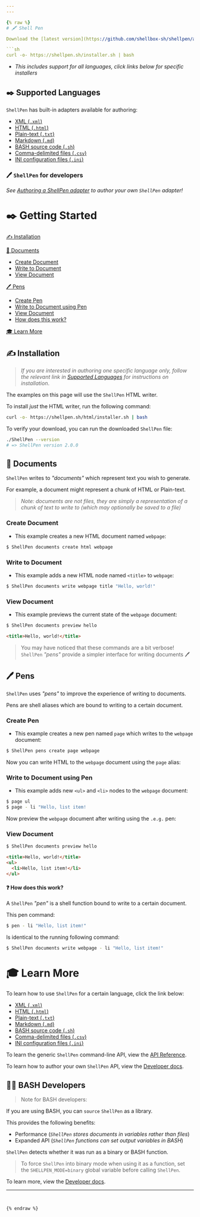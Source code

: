 ```yaml
---
---

{% raw %}
# 🖋️ Shell Pen

Download the [latest version](https://github.com/shellbox-sh/shellpen/archive/v0.1.0.tar.gz) by clicking one of the download links above or:

```sh
curl -o- https://shellpen.sh/installer.sh | bash
```

- _This includes support for all languages, click links below for specific installers_

## ✒️ Supported Languages

`ShellPen` has built-in adapters available for authoring:

 - [XML (`.xml`)](/xml)
 - [HTML (`.html`)](/html)
 - [Plain-text (`.txt`)](/text)
 - [Markdown (`.md`)](/markdown)
 - [BASH source code (`.sh`)](/bash)
 - [Comma-delimited files (`.csv`)](/csv)
 - [INI configuration files (`.ini`)](/ini)

### 🖊️ `ShellPen` for developers

_See [Authoring a ShellPen adapter](/dev) to author your own `ShellPen` adapter!_

# ✒️ Getting Started

[✍️ Installation](#-installation)

[📄 Documents](#-documents)
 - [Create Document](#create-document)
 - [Write to Document](#write-to-document)
 - [View Document](#view-document)

[🖊️ Pens](#️-pens)
 - [Create Pen](#create-pen)
 - [Write to Document using Pen](#write-to-document-using-pen)
 - [View Document](#view-document-1)
 - [How does this work?](#-how-does-this-work)

[🎓 Learn More](#-learn-more)

## ✍️ Installation

> _If you are interested in authoring one specific language only, follow the relevant link in [Supported Languages](#supported-languages) for instructions on installation_.

The examples on this page will use the `ShellPen` HTML writer.

To install _just_ the HTML writer, run the following command:

```sh
curl -o- https://shellpen.sh/html/installer.sh | bash
```

To verify your download, you can run the downloaded `ShellPen` file:

```sh
./ShellPen --version
# => ShellPen version 2.0.0
```

## 📄 Documents

`ShellPen` writes to _"documents"_ which represent text you wish to generate.

For example, a document might represent a chunk of HTML or Plain-text.

> _Note: documents are not files, they are simply a representation of a chunk of text to write to (which may optionally be saved to a file)_

### Create Document

- This example creates a new HTML document named `webpage`:

```sh
$ ShellPen documents create html webpage
```

### Write to Document

- This example adds a new HTML node named `<title>` to `webpage`:

```sh
$ ShellPen documents write webpage title "Hello, world!"
```

### View Document

- This example previews the current state of the `webpage` document:

```sh
$ ShellPen documents preview hello
```

```html
<title>Hello, world!</title>
```

> You may have noticed that these commands are a bit verbose!  
> `ShellPen` _"pens"_ provide a simpler interface for writing documents 🖊️

## 🖊️ Pens

`ShellPen` uses _"pens"_ to improve the experience of writing to documents.

Pens are shell aliases which are bound to writing to a certain document.

### Create Pen

- This example creates a new pen named `page` which writes to the `webpage` document:

```sh
$ ShellPen pens create page webpage
```

Now you can write HTML to the `webpage` document using the `page` alias:

### Write to Document using Pen

- This example adds new `<ul>` and `<li>` nodes to the `webpage` document:

```sh
$ page ul
$ page - li "Hello, list item!
```

Now preview the `webpage` document after writing using the `.e.g.` pen:

### View Document

```sh
$ ShellPen documents preview hello
```

```html
<title>Hello, world!</title>
<ul>
  <li>Hello, list item!</li>
</ul>
```

#### ❓ How does this work?

A `ShellPen` _"pen"_ is a shell function bound to write to a certain document.

This pen command:

```sh
$ pen - li "Hello, list item!"
```

Is identical to the running following command:

```sh
$ ShellPen documents write webpage - li "Hello, list item!"
```

# 🎓 Learn More

To learn how to use `ShellPen` for a certain language, click the link below:

 - [XML (`.xml`)](/xml)
 - [HTML (`.html`)](/html)
 - [Plain-text (`.txt`)](/text)
 - [Markdown (`.md`)](/markdown)
 - [BASH source code (`.sh`)](/bash)
 - [Comma-delimited files (`.csv`)](/csv)
 - [INI configuration files (`.ini`)](/ini)

To learn the generic `ShellPen` command-line API, view the [API Reference](/api).

To learn how to author your own `ShellPen` API, view the [Developer docs](/dev).

## 👩‍💻 BASH Developers

> Note for BASH developers:

If you are using BASH, you can `source` `ShellPen` as a library.

This provides the following benefits:

 - Performance (_`ShellPen` stores documents in variables rather than files_)
 - Expanded API (_`ShellPen` functions can set output variables in BASH_)

`ShellPen` detects whether it was run as a binary or BASH function.

> To force `ShellPen` into binary mode when using it as a function, set
> the `SHELLPEN_MODE=binary` global variable before calling `ShellPen`.

To learn more, view the [Developer docs](/dev).

---
```


{% endraw %}
